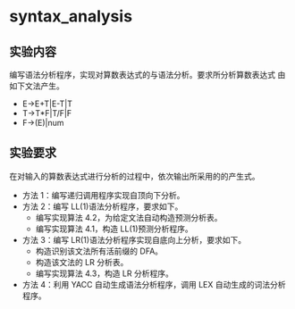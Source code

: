 # syntax_analysis
 
## 实验内容

编写语法分析程序，实现对算数表达式的与语法分析。要求所分析算数表达式
由如下文法产生。
* E->E+T|E-T|T
* T->T*F|T/F|F
* F->(E)|num

## 实验要求

在对输入的算数表达式进行分析的过程中，依次输出所采用的的产生式。
* 方法 1：编写递归调用程序实现自顶向下分析。
* 方法 2：编写 LL(1)语法分析程序，要求如下。
    * 编写实现算法 4.2，为给定文法自动构造预测分析表。
    * 编写实现算法 4.1，构造 LL(1)预测分析程序。
* 方法 3：编写 LR(1)语法分析程序实现自底向上分析，要求如下。
    * 构造识别该文法所有活前缀的 DFA。
    * 构造该文法的 LR 分析表。
    * 编写实现算法 4.3，构造 LR 分析程序。
* 方法 4：利用 YACC 自动生成语法分析程序，调用 LEX 自动生成的词法分析程序。
